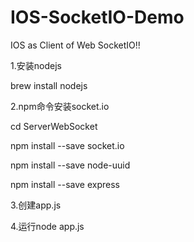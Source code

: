 <h1>IOS-SocketIO-Demo</h1>

<p>IOS as Client of Web SocketIO!!</p>

<p>1.安装nodejs</p>

<p>brew install nodejs</p>

<p>2.npm命令安装socket.io</p>

<p>cd  ServerWebSocket</p>

<p>npm install --save socket.io</p>

<p>npm install --save node-uuid</p>

<p>npm install --save express</p>

<p>3.创建app.js</p>

<p>4.运行node app.js</p>
